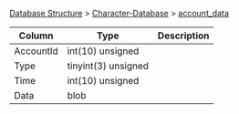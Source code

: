 [Database Structure](Database-Structure) > [Character-Database](Character-Database) > [account_data](account_data)

Column | Type | Description
--- | --- | ---
AccountId | int(10) unsigned | 
Type | tinyint(3) unsigned | 
Time | int(10) unsigned | 
Data | blob | 
